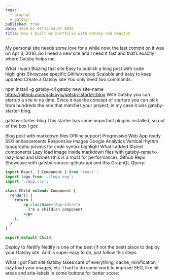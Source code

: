```yaml
---
tags:
  - graphql
  - gatsby
published: true
date: 2020-01-05T13:54:07.809Z
title: How I built my portfolio with Gatsby and ReactJS
---
```



My personal site needs some love for a while now, the last commit on it was on Apr 3, 2016. So I need a new site and I need it fast and that’s exactly where Gatsby helps me.

What I want
Blazing fast site
Easy to publish a blog post with code highlights
Showcase specific GitHub repos
Scalable and easy to keep updated
Create a Gatsby site
You only need two commands:

npm install -g gatsby-cli
gatsby new site-name https://github.com/gatsbyjs/gatsby-starter-blog
With Gatsby you can startup a site in no time. Since it has the concept of starters you can pick from hundreds the one that matches your project, in my case it was gatsby-starter-blog.

gatsby-starter-blog
This starter has some important plugins installed, so out of the box I got:

Blog post with markdown files
Offline support
Progressive Web App ready
SEO enhancements
Responsive images
Google Analytics
Vertical rhythm typography
prismjs for code syntax highlight
What I added
Styled components
Lazy load image inside markdown files with gatsby-remark-lazy-load and lazines (this is a must for performance).
Github Repo Showcase with gatsby-source-github-api and this GraphQL Query:

``` jsx
import React, { Component } from 'react';
import logo from './logo.svg';
import './App.css';

class Child extends Component {
  render() {
    return (
        <p className="App-intro">
          I'm a childish component
        </p>
    );
  }
}

export default Child;
```

Deploy to Netlify
Netlify is one of the best (if not the best) place to deploy your Gatsby site. And is super easy to do, just follow this steps.

What I got
Fast site
Gatsby takes care of everything, cache, minification, lazy load your images, etc. I had to do some work to improve SEO, like hit areas and aria-labels in some buttons for better score:
